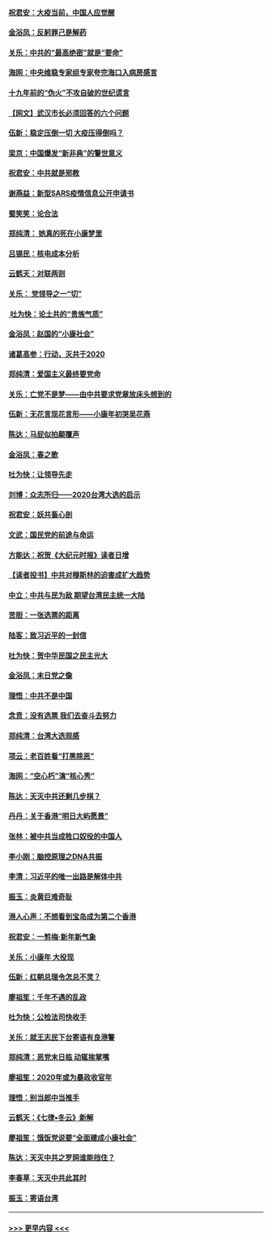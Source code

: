 #### [祝君安：大疫当前，中国人应觉醒](../pages/nsc993/n11821946.md?t=01271131) 
#### [金浴凤：反躬罪己是解药](../pages/nsc993/n11820280.md?t=01271131) 
#### [关乐：中共的“最高绝密”就是“要命”](../pages/nsc993/n11816946.md?t=01271131) 
#### [海网：中央维稳专家组专家夸完海口入病房感言](../pages/nsc993/n11815138.md?t=01271131) 
#### [十九年前的“伪火”不攻自破的世纪谎言](../pages/nsc993/n11813238.md?t=01271131) 
#### [【网文】武汉市长必须回答的六个问题](../pages/nsc993/n11813848.md?t=01271131) 
#### [伍新：稳定压倒一切 大疫压得倒吗？](../pages/nsc993/n11812634.md?t=01271131) 
#### [梁京：中国爆发“新非典”的警世意义](../pages/nsc993/n11812554.md?t=01271131) 
#### [祝君安：中共就是邪教](../pages/nsc993/n11812431.md?t=01271131) 
#### [谢燕益：新型SARS疫情信息公开申请书](../pages/nsc993/n11808840.md?t=01271131) 
#### [蜀笑笑：论合法](../pages/nsc993/n11808064.md?t=01271131) 
#### [郑纯清： 她真的死在小康梦里](../pages/nsc993/n11806623.md?t=01271131) 
#### [吕锡民：核电成本分析](../pages/nsc993/n11806284.md?t=01271131) 
#### [云鹤天：对联两则](../pages/nsc993/n11805957.md?t=01271131) 
#### [关乐： 党领导之一“切”](../pages/nsc993/n11804505.md?t=01271131) 
#### [ 吐为快：论土共的“贵族气质”](../pages/nsc993/n11804490.md?t=01271131) 
#### [金浴凤：赵国的“小康社会”](../pages/nsc993/n11804452.md?t=01271131) 
#### [诸葛高参：行动，灭共于2020](../pages/nsc993/n11804120.md?t=01271131) 
#### [郑纯清：爱国主义最终要党命](../pages/nsc993/n11802197.md?t=01271131) 
#### [关乐：亡党不是梦——由中共要求党章放床头想到的](../pages/nsc993/n11802156.md?t=01271131) 
#### [伍新：无花言现花言形——小康年初哭吴花燕](../pages/nsc993/n11800044.md?t=01271131) 
#### [陈达：马屁似拍颠覆声](../pages/nsc993/n11800010.md?t=01271131) 
#### [金浴凤：春之歌](../pages/nsc993/n11797687.md?t=01271131) 
#### [吐为快：让领导先走](../pages/nsc993/n11797512.md?t=01271131) 
#### [刘博：众志所归——2020台湾大选的启示](../pages/nsc993/n11796878.md?t=01271131) 
#### [祝君安：妖共畜心剖](../pages/nsc993/n11794273.md?t=01271131) 
#### [文武：国民党的前途与命运](../pages/nsc993/n11794198.md?t=01271131) 
#### [方能达：祝贺《大纪元时报》读者日增](../pages/nsc993/n11793807.md?t=01271131) 
#### [【读者投书】中共对穆斯林的迫害成扩大趋势](../pages/nsc993/n11791371.md?t=01271131) 
#### [中立：中共与民为敌 期望台湾民主统一大陆](../pages/nsc993/n11790392.md?t=01271131) 
#### [苦胆：一张选票的距离](../pages/nsc993/n11788914.md?t=01271131) 
#### [陆客：致习近平的一封信](../pages/nsc993/n11788867.md?t=01271131) 
#### [吐为快：贺中华民国之民主光大](../pages/nsc993/n11788618.md?t=01271131) 
#### [金浴凤：末日党之像](../pages/nsc993/n11787475.md?t=01271131) 
#### [理悟：中共不是中国](../pages/nsc993/n11787463.md?t=01271131) 
#### [念贲：没有选票  我们去奋斗去努力](../pages/nsc993/n11787398.md?t=01271131) 
#### [郑纯清：台湾大选观感](../pages/nsc993/n11786210.md?t=01271131) 
#### [项云：老百姓看“打黑除恶”](../pages/nsc993/n11785398.md?t=01271131) 
#### [海网：“空心朽”演“核心秀”](../pages/nsc993/n11783874.md?t=01271131) 
#### [陈达：天灭中共还剩几步棋？](../pages/nsc993/n11783719.md?t=01271131) 
#### [丹丹：关于香港“明日大屿愿景”](../pages/nsc993/n11783273.md?t=01271131) 
#### [张林：被中共当成牲口奴役的中国人](../pages/nsc993/n11782397.md?t=01271131) 
#### [李小刚：脑控原理之DNA共振](../pages/nsc993/n11780962.md?t=01271131) 
#### [李清：习近平的唯一出路是解体中共](../pages/nsc993/n11780866.md?t=01271131) 
#### [振玉：炎黄巨难奇耻](../pages/nsc993/n11779632.md?t=01271131) 
#### [港人心声：不想看到宝岛成为第二个香港](../pages/nsc993/n11778817.md?t=01271131) 
#### [祝君安：一剪梅‧新年新气象](../pages/nsc993/n11776340.md?t=01271131) 
#### [关乐：小康年 大役现](../pages/nsc993/n11774213.md?t=01271131) 
#### [伍新：红朝总理令怎总不灵？](../pages/nsc993/n11770813.md?t=01271131) 
#### [廖祖笙：千年不遇的乱政](../pages/nsc993/n11770373.md?t=01271131) 
#### [吐为快：公检法司快收手](../pages/nsc993/n11770359.md?t=01271131) 
#### [关乐：就王志民下台寄语有良港警](../pages/nsc993/n11769903.md?t=01271131) 
#### [郑纯清：恶党末日临 动辄挨掌嘴](../pages/nsc993/n11769356.md?t=01271131) 
#### [廖祖笙：2020年或为暴政收官年](../pages/nsc993/n11768216.md?t=01271131) 
#### [理悟：别当郎中当推手](../pages/nsc993/n11768243.md?t=01271131) 
#### [云鹤天：《七律▪冬云》新解](../pages/nsc993/n11768204.md?t=01271131) 
#### [廖祖笙：饿饭党说要“全面建成小康社会”](../pages/nsc993/n11767482.md?t=01271131) 
#### [陈达：天灭中共之罗网谁能挡住？](../pages/nsc993/n11767465.md?t=01271131) 
#### [李春草：天灭中共此其时](../pages/nsc993/n11767452.md?t=01271131) 
#### [振玉：寄语台湾](../pages/nsc993/n11767432.md?t=01271131) 

----
#### [ >>> 更早内容 <<< ](../indexes/nsc993-earlier.md)
